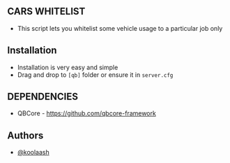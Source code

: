 
**CARS WHITELIST**
-----

- This script lets you whitelist some vehicle usage to a particular job only


**Installation**
---
- Installation is very easy and simple
- Drag and drop to `[qb]` folder or ensure it in `server.cfg`

**DEPENDENCIES**
-----

- QBCore - https://github.com/qbcore-framework
## Authors

- [@koolaash](https://github.com/koolaash)
